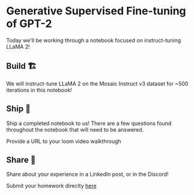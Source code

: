 # Generative Supervised Fine-tuning of GPT-2

Today we'll be working through a notebook focused on instruct-tuning LLaMA 2!

## Build 🏗️

We will instruct-tune LLaMA 2 on the Mosaic Instruct v3 dataset for ~500 iterations in this notebook!

## Ship 🚢

Ship a completed notebook to us! There are a few questions found throughout the notebook that will need to be answered.

Provide a URL to your loom video walkthrough

## Share 🚀

Share about your experience in a LinkedIn post, or in the Discord!

Submit your homework direclty [here](https://docs.google.com/forms/d/e/1FAIpQLSfhEa9Qh3ezmNKar2oaKSp9-qmadupS5SHqMii3cjuln7cwtQ/viewform?usp=sf_link)